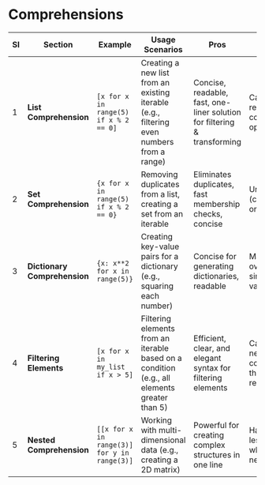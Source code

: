 # Comprehensions

<table><thead><tr><th width="49.26385498046875">SI</th><th width="121.610107421875">Section</th><th width="144.6806640625">Example</th><th>Usage Scenarios</th><th width="111.86553955078125">Pros</th><th width="119.6083984375">Cons</th></tr></thead><tbody><tr><td>1</td><td><strong>List</strong><br><strong>Comprehension</strong></td><td><code>[x for x in range(5) if x % 2 == 0]</code></td><td>Creating a new list from an existing iterable (e.g., filtering even numbers from a range)</td><td>Concise, readable, fast, one-liner solution for filtering &#x26; transforming</td><td>Can be less readable for complex operations</td></tr><tr><td>2</td><td><strong>Set Comprehension</strong></td><td><code>{x for x in range(5) if x % 2 == 0}</code></td><td>Removing duplicates from a list, creating a set from an iterable</td><td>Eliminates duplicates, fast membership checks, concise</td><td>Unordered (can't guarantee order)</td></tr><tr><td>3</td><td><strong>Dictionary Comprehension</strong></td><td><code>{x: x**2 for x in range(5)}</code></td><td>Creating key-value pairs for a dictionary (e.g., squaring each number)</td><td>Concise for generating dictionaries, readable</td><td>May be overused for simple key-value pairs</td></tr><tr><td>4</td><td><strong>Filtering Elements</strong></td><td><code>[x for x in my_list if x > 5]</code></td><td>Filtering elements from an iterable based on a condition (e.g., all elements greater than 5)</td><td>Efficient, clear, and elegant syntax for filtering elements</td><td>Can lead to nested comprehensions that reduce readability</td></tr><tr><td>5</td><td><strong>Nested Comprehension</strong></td><td><code>[[x for x in range(3)] for y in range(3)]</code></td><td>Working with multi-dimensional data (e.g., creating a 2D matrix)</td><td>Powerful for creating complex structures in one line</td><td>Hard to debug, less readable when deeply nested</td></tr></tbody></table>
